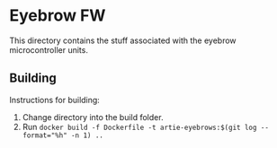 # Eyebrow FW

This directory contains the stuff associated with the eyebrow microcontroller units.

## Building

Instructions for building:

1. Change directory into the build folder.
1. Run `docker build -f Dockerfile -t artie-eyebrows:$(git log --format="%h" -n 1) ..`
